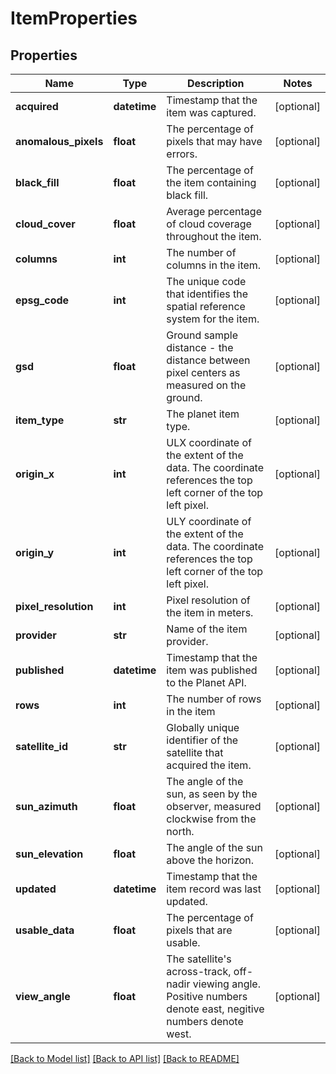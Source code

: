 # ItemProperties

## Properties
Name | Type | Description | Notes
------------ | ------------- | ------------- | -------------
**acquired** | **datetime** | Timestamp that the item was captured. | [optional] 
**anomalous_pixels** | **float** | The percentage of pixels that may have errors. | [optional] 
**black_fill** | **float** | The percentage of the item containing black fill. | [optional] 
**cloud_cover** | **float** | Average percentage of cloud coverage throughout the item. | [optional] 
**columns** | **int** | The number of columns in the item. | [optional] 
**epsg_code** | **int** | The unique code that identifies the spatial reference system for the item. | [optional] 
**gsd** | **float** | Ground sample distance - the distance between pixel centers as measured on the ground. | [optional] 
**item_type** | **str** | The planet item type. | [optional] 
**origin_x** | **int** | ULX coordinate of the extent of the data. The coordinate references the top left corner of the top left pixel. | [optional] 
**origin_y** | **int** | ULY coordinate of the extent of the data. The coordinate references the top left corner of the top left pixel. | [optional] 
**pixel_resolution** | **int** | Pixel resolution of the item in meters. | [optional] 
**provider** | **str** | Name of the item provider. | [optional] 
**published** | **datetime** | Timestamp that the item was published to the Planet API. | [optional] 
**rows** | **int** | The number of rows in the item | [optional] 
**satellite_id** | **str** | Globally unique identifier of the satellite that acquired the item. | [optional] 
**sun_azimuth** | **float** | The angle of the sun, as seen by the observer, measured clockwise from the north. | [optional] 
**sun_elevation** | **float** | The angle of the sun above the horizon. | [optional] 
**updated** | **datetime** | Timestamp that the item record was last updated. | [optional] 
**usable_data** | **float** | The percentage of pixels that are usable. | [optional] 
**view_angle** | **float** | The satellite&#39;s across-track, off-nadir viewing angle. Positive numbers denote east, negitive numbers denote west. | [optional] 

[[Back to Model list]](../README.md#documentation-for-models) [[Back to API list]](../README.md#documentation-for-api-endpoints) [[Back to README]](../README.md)



